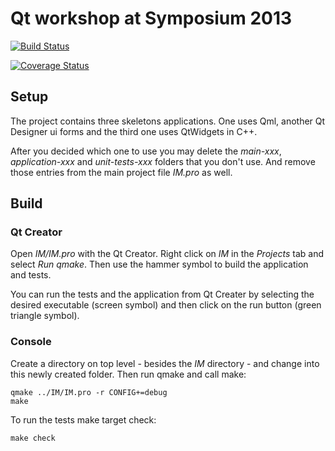 Qt workshop at Symposium 2013
=============================

[![Build Status](https://travis-ci.org/rreinhard/qt-workshop.png?branch=master)](https://travis-ci.org/rreinhard/qt-workshop)

[![Coverage Status](https://coveralls.io/repos/rreinhard/qt-workshop/badge.png)](https://coveralls.io/r/rreinhard/qt-workshop)


Setup
-----

The project contains three skeletons applications.
One uses Qml, another Qt Designer ui forms and the third one uses QtWidgets in C++.

After you decided which one to use you may delete the *main-xxx*, *application-xxx* and *unit-tests-xxx* folders that you don't use.
And remove those entries from the main project file *IM.pro* as well.

Build
-----

### Qt Creator ###

Open *IM/IM.pro* with the Qt Creator.
Right click on *IM* in the *Projects* tab and select *Run qmake*.
Then use the hammer symbol to build the application and tests.

You can run the tests and the application from Qt Creater by selecting the desired executable (screen symbol)
and then click on the run button (green triangle symbol).

### Console ###

Create a directory on top level - besides the *IM* directory - and change into this newly created folder.
Then run qmake and call make:
```
qmake ../IM/IM.pro -r CONFIG+=debug
make
```

To run the tests make target check:
```
make check
```


